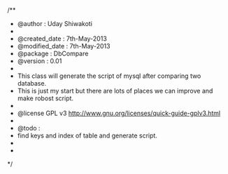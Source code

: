 /**
 * @author : Uday Shiwakoti
 *
 * @created_date  : 7th-May-2013
 * @modified_date  : 7th-May-2013
 * @package : DbCompare
 * @version : 0.01
 * 
 * This class will generate the script of mysql after comparing two database.
 * This is just my start but there are lots of places we can improve and make robost script.
 * 
 * @license GPL v3 http://www.gnu.org/licenses/quick-guide-gplv3.html
 * 
 * @todo :
 *    find keys and index of table and generate script.
 *    
 * 
 */
